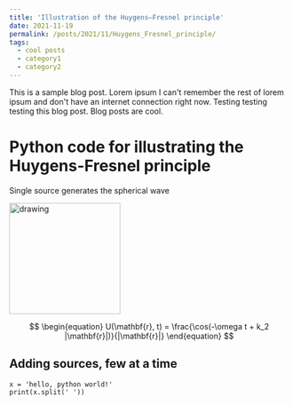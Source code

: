 ```yaml
---
title: 'Illustration of the Huygens–Fresnel principle'
date: 2021-11-19
permalink: /posts/2021/11/Huygens_Fresnel_principle/
tags:
  - cool posts
  - category1
  - category2
---
```


This is a sample blog post. Lorem ipsum I can't remember the rest of lorem ipsum and don't have an internet connection right now. Testing testing testing this blog post. Blog posts are cool.

Python code for illustrating the Huygens-Fresnel principle
======

Single source generates the spherical wave

<!-- ![plot](https://mkschmidtjr.github.io/images/plot85.png "Title" ) -->
<!-- <img src="https://mkschmidtjr.github.io/images/plot85.png" alt="drawing" width="200"/> -->
<img src="https://mkschmidtjr.github.io/images/single_aperture_hom.fig" alt="drawing" width="200"/>


$$
\begin{equation}
  U(\mathbf{r}, t) = \frac{\cos(-\omega t + k_2 |\mathbf{r}|)}{|\mathbf{r}|}
\end{equation}
$$



Adding sources, few at a time
------

```{python}
x = 'hello, python world!'
print(x.split(' '))
```

